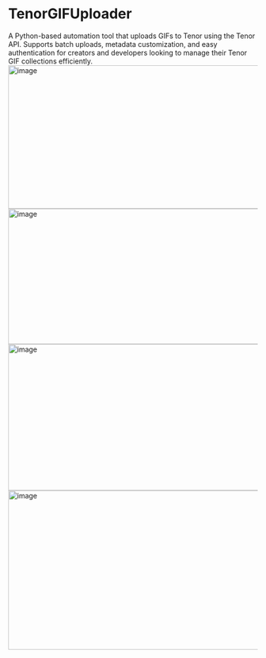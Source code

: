 # TenorGIFUploader
A Python-based automation tool that uploads GIFs to Tenor using the Tenor API. Supports batch uploads, metadata customization, and easy authentication for creators and developers looking to manage their Tenor GIF collections efficiently.
<img width="1007" height="289" alt="image" src="https://github.com/user-attachments/assets/3b9a18da-6c49-4c05-91ab-6701aff798d0" />
<img width="999" height="273" alt="image" src="https://github.com/user-attachments/assets/e860539e-6355-4050-a8a8-1afa3e7d7dc0" />
<img width="1047" height="295" alt="image" src="https://github.com/user-attachments/assets/731cfd99-c341-4746-841b-d7da7da6d3ae" />
<img width="1037" height="321" alt="image" src="https://github.com/user-attachments/assets/f5137f7d-104f-4a87-94f8-5413e7fbb09f" />




